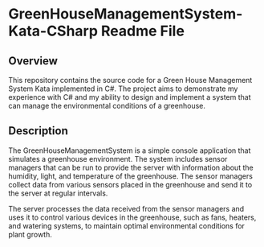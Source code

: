 # GreenHouseManagementSystem-Kata-CSharp Readme File

## Overview

This repository contains the source code for a Green House Management System Kata implemented in C#. The project aims to demonstrate my experience with C# and my ability to design and implement a system that can manage the environmental conditions of a greenhouse.

## Description

The GreenHouseManagementSystem is a simple console application that simulates a greenhouse environment. The system includes sensor managers that can be run to provide the server with information about the humidity, light, and temperature of the greenhouse. The sensor managers collect data from various sensors placed in the greenhouse and send it to the server at regular intervals.

The server processes the data received from the sensor managers and uses it to control various devices in the greenhouse, such as fans, heaters, and watering systems, to maintain optimal environmental conditions for plant growth.
